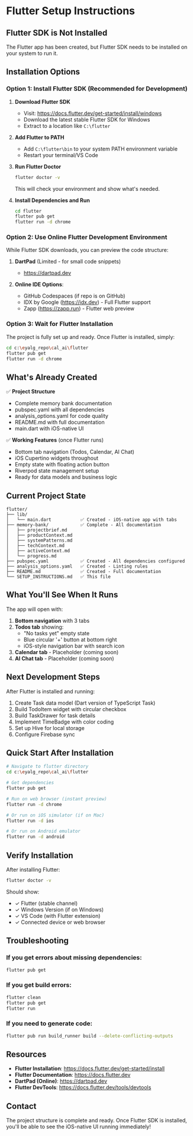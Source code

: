 # Flutter Setup Instructions

## Flutter SDK is Not Installed

The Flutter app has been created, but Flutter SDK needs to be installed on your system to run it.

## Installation Options

### Option 1: Install Flutter SDK (Recommended for Development)

1. **Download Flutter SDK**
   - Visit: https://docs.flutter.dev/get-started/install/windows
   - Download the latest stable Flutter SDK for Windows
   - Extract to a location like `C:\flutter`

2. **Add Flutter to PATH**
   - Add `C:\flutter\bin` to your system PATH environment variable
   - Restart your terminal/VS Code

3. **Run Flutter Doctor**
   ```bash
   flutter doctor -v
   ```
   This will check your environment and show what's needed.

4. **Install Dependencies and Run**
   ```bash
   cd flutter
   flutter pub get
   flutter run -d chrome
   ```

### Option 2: Use Online Flutter Development Environment

While Flutter SDK downloads, you can preview the code structure:

1. **DartPad** (Limited - for small code snippets)
   - https://dartpad.dev

2. **Online IDE Options**:
   - GitHub Codespaces (if repo is on GitHub)
   - IDX by Google (https://idx.dev) - Full Flutter support
   - Zapp (https://zapp.run) - Flutter web preview

### Option 3: Wait for Flutter Installation

The project is fully set up and ready. Once Flutter is installed, simply:

```bash
cd c:\eyalg_repo\cal_ai\flutter
flutter pub get
flutter run -d chrome
```

## What's Already Created

✅ **Project Structure**
- Complete memory bank documentation
- pubspec.yaml with all dependencies
- analysis_options.yaml for code quality
- README.md with full documentation
- main.dart with iOS-native UI

✅ **Working Features** (once Flutter runs)
- Bottom tab navigation (Todos, Calendar, AI Chat)
- iOS Cupertino widgets throughout
- Empty state with floating action button
- Riverpod state management setup
- Ready for data models and business logic

## Current Project State

```
flutter/
├── lib/
│   └── main.dart           ✅ Created - iOS-native app with tabs
├── memory-bank/            ✅ Complete - All documentation
│   ├── projectbrief.md
│   ├── productContext.md
│   ├── systemPatterns.md
│   ├── techContext.md
│   ├── activeContext.md
│   └── progress.md
├── pubspec.yaml            ✅ Created - All dependencies configured
├── analysis_options.yaml   ✅ Created - Linting rules
├── README.md               ✅ Created - Full documentation
└── SETUP_INSTRUCTIONS.md   ✅ This file
```

## What You'll See When It Runs

The app will open with:
1. **Bottom navigation** with 3 tabs
2. **Todos tab** showing:
   - "No tasks yet" empty state
   - Blue circular '+' button at bottom right
   - iOS-style navigation bar with search icon
3. **Calendar tab** - Placeholder (coming soon)
4. **AI Chat tab** - Placeholder (coming soon)

## Next Development Steps

After Flutter is installed and running:

1. Create Task data model (Dart version of TypeScript Task)
2. Build TodoItem widget with circular checkbox
3. Build TaskDrawer for task details
4. Implement TimeBadge with color coding
5. Set up Hive for local storage
6. Configure Firebase sync

## Quick Start After Installation

```bash
# Navigate to flutter directory
cd c:\eyalg_repo\cal_ai\flutter

# Get dependencies
flutter pub get

# Run on web browser (instant preview)
flutter run -d chrome

# Or run on iOS simulator (if on Mac)
flutter run -d ios

# Or run on Android emulator
flutter run -d android
```

## Verify Installation

After installing Flutter:

```bash
flutter doctor -v
```

Should show:
- ✓ Flutter (stable channel)
- ✓ Windows Version (if on Windows)
- ✓ VS Code (with Flutter extension)
- ✓ Connected device or web browser

## Troubleshooting

### If you get errors about missing dependencies:
```bash
flutter pub get
```

### If you get build errors:
```bash
flutter clean
flutter pub get
flutter run
```

### If you need to generate code:
```bash
flutter pub run build_runner build --delete-conflicting-outputs
```

## Resources

- **Flutter Installation**: https://docs.flutter.dev/get-started/install
- **Flutter Documentation**: https://docs.flutter.dev
- **DartPad (Online)**: https://dartpad.dev
- **Flutter DevTools**: https://docs.flutter.dev/tools/devtools

## Contact

The project structure is complete and ready. Once Flutter SDK is installed, you'll be able to see the iOS-native UI running immediately!
